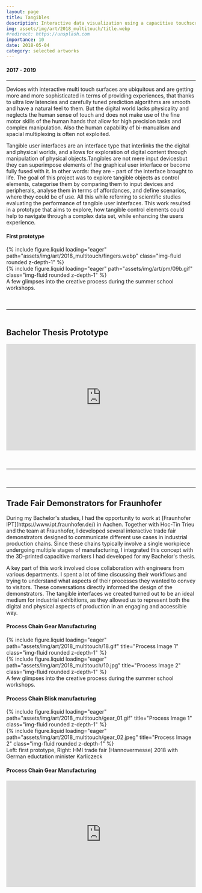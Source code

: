 ```yaml
---
layout: page
title: Tangibles
description: Interactive data visualization using a capacitive touchscreen and tangible markers
img: assets/img/art/2018_multitouch/title.webp
#redirect: https://unsplash.com
importance: 10
date: 2018-05-04
category: selected artworks
---
```


#### 2017 - 2019

---
Devices with interactive multi touch surfaces are ubiquitous and are getting more and more sophisticated in terms of providing experiences, that thanks to ultra low latencies and carefully tuned prediction algorithms are smooth and have a natural feel to them. But the digital world lacks physicality and neglects the human sense of touch and does not make use of the fine motor skills of the human hands that allow for high precision tasks and complex manipulation. Also the human capability of bi-manualism and spacial multiplexing is often not exploited.

Tangible user interfaces are an interface type that interlinks the the digital and physical worlds, and allows for exploration of digital content through manipulation of physical objects.Tangibles are not mere input devicesbut they can superimpose elements of the graphical user interface or become fully fused with it. In other words: they are - part of the interface brought to life. The goal of this project was to explore tangible objects as control elements, categorise them by comparing them to input devices and peripherals, analyse them in terms of affordances, and define scenarios, where they could be of use. All this while referring to scientific studies evaluating the performance of tangible user interfaces. This work resulted in a prototype that aims to explore, how tangible control elements could help to navigate through a complex data set, while enhancing the users experience.

<h4>First prototype</h4>

<div class="row">
    <div class="col-sm-3 mt-3 mt-md-0">
        {% include figure.liquid loading="eager" path="assets/img/art/2018_multitouch/fingers.webp" class="img-fluid rounded z-depth-1" %}
    </div>
    <div class="col-sm-6 mt-3 mt-md-0">
        {% include figure.liquid loading="eager" path="assets/img/art/pm/09b.gif" class="img-fluid rounded z-depth-1" %}
    </div>
</div>
<div class="caption">
    A few glimpses into the creative process during the summer school workshops.
</div>

<!-- Spacer and Divider -->
<div style="margin: 3rem 0;">
  <hr style="border: none; border-top: 1px solid #ccc;">
</div>

<h2>Bachelor Thesis Prototype</h2>

<div style="position: relative; padding-bottom: 56.25%; height: 0; overflow: hidden;">
  <iframe src="https://player.vimeo.com/video/1097540326" 
          style="position: absolute; top: 0; left: 0; width: 100%; height: 100%;" 
          frameborder="0" 
          allow="autoplay; fullscreen; picture-in-picture" 
          allowfullscreen>
  </iframe>
</div>

<!-- Spacer and Divider -->
<div style="margin: 3rem 0;">
  <hr style="border: none; border-top: 1px solid #ccc;">
</div>

---

<h2>Trade Fair Demonstrators for Fraunhofer</h2>
During my Bachelor's studies, I had the opportunity to work at [Fraunhofer IPT](https://www.ipt.fraunhofer.de/) in Aachen. Together with Hoc-Tin Trieu and the team at Fraunhofer, I developed several interactive trade fair demonstrators designed to communicate different use cases in industrial production chains. Since these chains typically involve a single workpiece undergoing multiple stages of manufacturing, I integrated this concept with the 3D-printed capacitive markers I had developed for my Bachelor's thesis.

A key part of this work involved close collaboration with engineers from various departments. I spent a lot of time discussing their workflows and trying to understand what aspects of their processes they wanted to convey to visitors. These conversations directly informed the design of the demonstrators. The tangible interfaces we created turned out to be an ideal medium for industrial exhibitions, as they allowed us to represent both the digital and physical aspects of production in an engaging and accessible way.



<h4>Process Chain Gear Manufacturing</h4>

<div class="row">
    <div class="col-sm-4 mt-3 mt-md-0">
        {% include figure.liquid loading="eager" path="assets/img/art/2018_multitouch/18.gif" title="Process Image 1" class="img-fluid rounded z-depth-1" %}
    </div>
    <div class="col-sm-6 mt-3 mt-md-0">
        {% include figure.liquid loading="eager" path="assets/img/art/2018_multitouch/10.jpg" title="Process Image 2" class="img-fluid rounded z-depth-1" %}
    </div>
</div>
<div class="caption">
    A few glimpses into the creative process during the summer school workshops.
</div>


<h4>Process Chain Blisk manufacturing</h4>

<div class="row">
    <div class="col-sm mt-3 mt-md-0">
        {% include figure.liquid loading="eager" path="assets/img/art/2018_multitouch/gear_01.gif" title="Process Image 1" class="img-fluid rounded z-depth-1" %}
    </div>
    <div class="col-sm mt-3 mt-md-0">
        {% include figure.liquid loading="eager" path="assets/img/art/2018_multitouch/gear_02.jpeg" title="Process Image 2" class="img-fluid rounded z-depth-1" %}
    </div>
</div>
<div class="caption">
    Left: first prototype, Right: HMI trade fair (Hannovermesse) 2018 with German eductation minister Karliczeck
</div>

<h4>Process Chain Gear Manufacturing</h4>

<div style="position: relative; padding-bottom: 56.25%; height: 0; overflow: hidden;">
  <iframe src="https://player.vimeo.com/video/1097544586" 
          style="position: absolute; top: 0; left: 0; width: 100%; height: 100%;" 
          frameborder="0" 
          allow="autoplay; fullscreen; picture-in-picture" 
          allowfullscreen>
  </iframe>
</div>